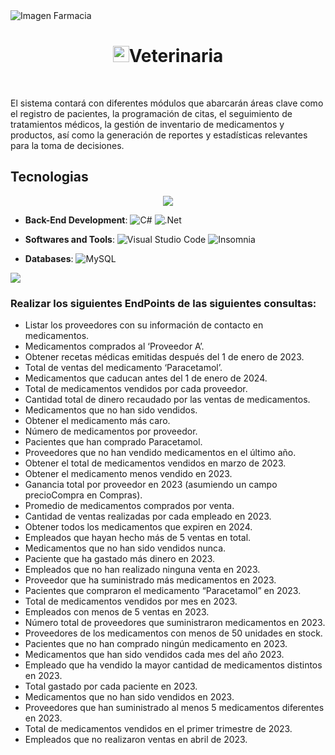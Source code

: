 <img src="https://thumbs.dreamstime.com/z/una-bandera-de-la-cl%C3%ADnica-veterinaria-116220245.jpg" alt="Imagen Farmacia" width="auto" height="auto">
<h1 align="center"><img width="26" height="26" src="https://img.icons8.com/doodle/36/pills.png" alt="pills"/><b>Veterinaria</b></h1>
<br>
<p>El sistema contará con diferentes módulos que abarcarán áreas clave como el registro de pacientes, la programación de citas, el seguimiento de tratamientos médicos, la gestión de inventario de medicamentos y productos, así como la generación de reportes y estadísticas relevantes para la toma de decisiones.</p>


<h2>Tecnologias</h2>

<p align="center">
<img src="https://user-images.githubusercontent.com/73097560/115834477-dbab4500-a447-11eb-908a-139a6edaec5c.gif"><br> 

- **Back-End Development**: 
  ![C#](https://img.shields.io/badge/c%23-%23239120.svg?style=flat&logo=c-sharp&logoColor=white) ![.Net](https://img.shields.io/badge/.NET-5C2D91?style=flat&logo=.net&logoColor=white)   

- **Softwares and Tools**: 
  ![Visual Studio Code](https://img.shields.io/badge/Visual%20Studio%20Code-0078d7.svg?style=flat&logo=visual-studio-code&logoColor=white) ![Insomnia](https://img.shields.io/badge/Insomnia-black?style=flat&logo=insomnia&logoColor=5849BE)
- **Databases**:
  ![MySQL](https://img.shields.io/badge/mysql-%2300f.svg?style=flat&logo=mysql&logoColor=white)
  
</p>
<img src="https://user-images.githubusercontent.com/73097560/115834477-dbab4500-a447-11eb-908a-139a6edaec5c.gif"><br>

<h3>Realizar los siguientes EndPoints de las siguientes consultas:</h3>

- Listar los proveedores con su información de contacto en medicamentos.
- Medicamentos comprados al ‘Proveedor A’.
- Obtener recetas médicas emitidas después del 1 de enero de 2023.
- Total de ventas del medicamento ‘Paracetamol’.
- Medicamentos que caducan antes del 1 de enero de 2024.
- Total de medicamentos vendidos por cada proveedor.
- Cantidad total de dinero recaudado por las ventas de medicamentos.
- Medicamentos que no han sido vendidos.
- Obtener el medicamento más caro.
- Número de medicamentos por proveedor.
- Pacientes que han comprado Paracetamol.
- Proveedores que no han vendido medicamentos en el último año.
- Obtener el total de medicamentos vendidos en marzo de 2023.
- Obtener el medicamento menos vendido en 2023.
- Ganancia total por proveedor en 2023 (asumiendo un campo precioCompra en Compras).
- Promedio de medicamentos comprados por venta.
- Cantidad de ventas realizadas por cada empleado en 2023.
- Obtener todos los medicamentos que expiren en 2024.
- Empleados que hayan hecho más de 5 ventas en total.
- Medicamentos que no han sido vendidos nunca.
- Paciente que ha gastado más dinero en 2023.
- Empleados que no han realizado ninguna venta en 2023.
- Proveedor que ha suministrado más medicamentos en 2023.
- Pacientes que compraron el medicamento “Paracetamol” en 2023.
- Total de medicamentos vendidos por mes en 2023.
- Empleados con menos de 5 ventas en 2023.
- Número total de proveedores que suministraron medicamentos en 2023.
- Proveedores de los medicamentos con menos de 50 unidades en stock.
- Pacientes que no han comprado ningún medicamento en 2023.
- Medicamentos que han sido vendidos cada mes del año 2023.
- Empleado que ha vendido la mayor cantidad de medicamentos distintos en 2023.
- Total gastado por cada paciente en 2023.
- Medicamentos que no han sido vendidos en 2023.
- Proveedores que han suministrado al menos 5 medicamentos diferentes en 2023.
- Total de medicamentos vendidos en el primer trimestre de 2023.
- Empleados que no realizaron ventas en abril de 2023.